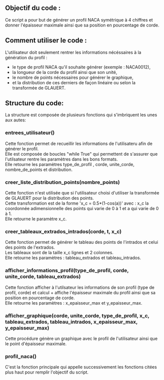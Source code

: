 ## Objectif du code :
Ce script a pour but de générer un profil NACA symétrique à 4 chiffres et donner l'épaisseur maximale ainsi que sa position en pourcentage de corde.

## Comment utiliser le code :
L'utilisateur doit seulement rentrer les informations nécéssaires à la génération du profil : 

- le type de profil NACA qu'il souhaite générer (exemple : NACA0012),
- la longueur de la corde du profil ainsi que son unité,
- le nombre de points nécessaires pour générer le graphique,
- et la distribution de ces derniers de façon linéaire ou selon la transformée de GLAUERT.

## Structure du code: 
La structure est composée de plusieurs fonctions qui s'imbriquent les unes aux autes:

### entrees_utilisateur()
Cette fonction permet de recueillir les informations de l'utilisateru afin de générer le profil.\
Elle est composée de boucles "while True" qui permettent de s'assurer que l'utilsateur rentre les paramètres dans les bons formats.\
Elle retourne les paramètres type_de_profil , corde, unite_corde, nombre_de_points et distribution.

### creer_liste_distribution_points(nombre_points)
Cette fonction n'est utilisée que si l'utilisateur choisi d'utiliser la transformée de GLAUERT pour la distribution des points.\
Cette transformation est de la forme 'x_c = 0.5*(1-cos(a))' avec : x_c la coordonnée adimensionnelle des points qui varie de 0 à 1 et a qui varie de 0 à 1.\
Elle retourne le paramètre x_c.

### creer_tableaux_extrados_intrados(corde, t, x_c)
Cette fonction permet de générer le tableau des points de l'intrados et celui des points de l'extrados.\
Les tableaux sont de la taille x_c lignes et 2 colonnes.\
Elle retourne les paramètres : tableau_extrados et tableau_intrados.

### afficher_informations_profil(type_de_profil, corde, unite_corde, tableau_extrados)
Cette fonction afficher à l'utilsateur les informations de son profil (type de profil, corde) et calcul + affiche l'épaisseur maximale du profil ainsi que sa position en pourcentage de corde.\
Elle retourne les paramètres : x_epaisseur_max et y_epaisseur_max.

### afficher_graphique(corde, unite_corde, type_de_profil, x_c, tableau_extrados, tableau_intrados, x_epaisseur_max, y_epaisseur_max)
Cette procédure génère un graphique avec le profil de l'utilisateur ainsi que le point d'épaisseur maximale.

### profil_naca()
C'est la fonction principale qui appelle successivement les fonctions citées plus haut pour remplir l'objectif du script.
